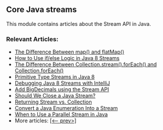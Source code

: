 ## Core Java streams

This module contains articles about the Stream API in Java.

### Relevant Articles: 
- [The Difference Between map() and flatMap()](https://www.baeldung.com/java-difference-map-and-flatmap)
- [How to Use if/else Logic in Java 8 Streams](https://www.baeldung.com/java-8-streams-if-else-logic)
- [The Difference Between Collection.stream().forEach() and Collection.forEach()](https://www.baeldung.com/java-collection-stream-foreach)
- [Primitive Type Streams in Java 8](https://www.baeldung.com/java-8-primitive-streams)
- [Debugging Java 8 Streams with IntelliJ](https://www.baeldung.com/intellij-debugging-java-streams)
- [Add BigDecimals using the Stream API](https://www.baeldung.com/java-stream-add-bigdecimals)
- [Should We Close a Java Stream?](https://www.baeldung.com/java-stream-close)
- [Returning Stream vs. Collection](https://www.baeldung.com/java-return-stream-collection)
- [Convert a Java Enumeration Into a Stream](https://www.baeldung.com/java-enumeration-to-stream)
- [When to Use a Parallel Stream in Java](https://www.baeldung.com/java-when-to-use-parallel-stream)
- More articles: [[<-- prev>]](/../core-java-streams-2)
